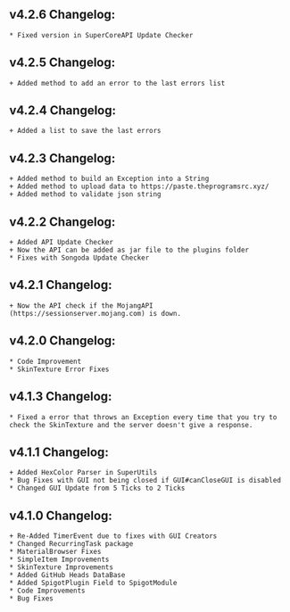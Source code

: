 ## v4.2.6 Changelog:
```
* Fixed version in SuperCoreAPI Update Checker
```

## v4.2.5 Changelog:
```
+ Added method to add an error to the last errors list
```

## v4.2.4 Changelog:
```
+ Added a list to save the last errors
```

## v4.2.3 Changelog:
```
+ Added method to build an Exception into a String
+ Added method to upload data to https://paste.theprogramsrc.xyz/
+ Added method to validate json string
```

## v4.2.2 Changelog:
```
+ Added API Update Checker
+ Now the API can be added as jar file to the plugins folder
* Fixes with Songoda Update Checker
```

## v4.2.1 Changelog:
```
+ Now the API check if the MojangAPI (https://sessionserver.mojang.com) is down.
```

## v4.2.0 Changelog:
```
* Code Improvement
* SkinTexture Error Fixes
```

## v4.1.3 Changelog:
```
* Fixed a error that throws an Exception every time that you try to check the SkinTexture and the server doesn't give a response.
```

## v4.1.1 Changelog:
```
+ Added HexColor Parser in SuperUtils
* Bug Fixes with GUI not being closed if GUI#canCloseGUI is disabled
* Changed GUI Update from 5 Ticks to 2 Ticks
```

## v4.1.0 Changelog:
```
+ Re-Added TimerEvent due to fixes with GUI Creators
* Changed RecurringTask package
* MaterialBrowser Fixes
* SimpleItem Improvements
* SkinTexture Improvements
* Added GitHub Heads DataBase
* Added SpigotPlugin Field to SpigotModule
* Code Improvements
* Bug Fixes
```
